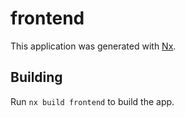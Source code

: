 # frontend

This application was generated with [Nx](https://nx.dev).

## Building

Run `nx build frontend` to build the app.
